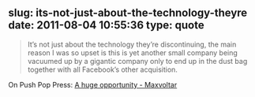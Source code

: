 slug: its-not-just-about-the-technology-theyre
date: 2011-08-04 10:55:36
type: quote
---

> It’s not just about the technology they’re discontinuing, the main reason I was so upset is this is yet another small company being vacuumed up by a gigantic company only to end up in the dust bag together with all Facebook’s other acquisition.

On Push Pop Press: [A huge opportunity - Maxvoltar](http://maxvoltar.com/archive/a-huge-opportunity?utm_source=feedburner&utm_medium=feed&utm_campaign=Feed:%20maxvoltar%20(maxvoltar))
